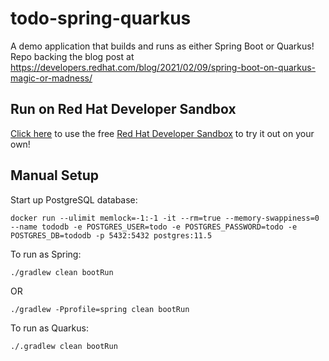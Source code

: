# todo-spring-quarkus
A demo application that builds and runs as either Spring Boot or Quarkus! Repo backing the blog post at https://developers.redhat.com/blog/2021/02/09/spring-boot-on-quarkus-magic-or-madness/

## Run on Red Hat Developer Sandbox
[Click here](https://workspaces.openshift.com/f?url=https://github.com/edeandrea/todo-spring-quarkus/tree/gradle) to use the free [Red Hat Developer Sandbox](https://developers.redhat.com/developer-sandbox) to try it out on your own! 

## Manual Setup
Start up PostgreSQL database:

```
docker run --ulimit memlock=-1:-1 -it --rm=true --memory-swappiness=0 --name tododb -e POSTGRES_USER=todo -e POSTGRES_PASSWORD=todo -e POSTGRES_DB=tododb -p 5432:5432 postgres:11.5
```

To run as Spring:
```
./gradlew clean bootRun
```

OR

```
./gradlew -Pprofile=spring clean bootRun
```

To run as Quarkus:
```
./.gradlew clean bootRun
```
